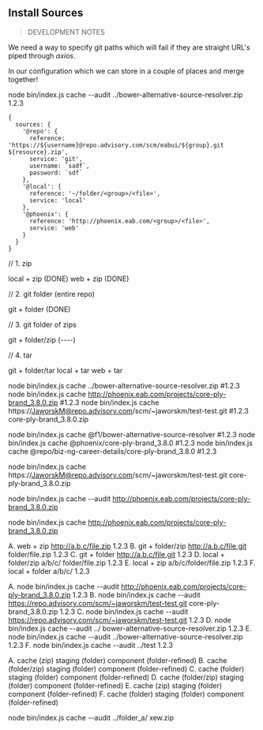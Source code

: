 ## Install Sources

> DEVELOPMENT NOTES

We need a way to specify git paths which will fail if they are straight URL's piped through _axios_.

In our configuration which we can store in a couple of places and merge together!

node bin/index.js cache --audit ../bower-alternative-source-resolver.zip 1.2.3

```
{
  sources: {
    '@repo': {
      reference: 'https://${username}@repo.advisory.com/scm/eabui/${group}.git ${resource}.zip',
      service: 'git',
      username: `sadf`,
      password: `sdf`
    },
    '@local': {
      reference: '~/folder/<group>/<file>',
      service: 'local'
    },
    '@phoenix': {
      reference: 'http://phoenix.eab.com/<group>/<file>',
      service: 'web'
    }
  }
}
```

// 1. zip

local + zip       (DONE)
web + zip         (DONE)

// 2. git folder (entire repo)

git + folder      (DONE)

// 3. git folder of zips

git + folder/zip  (----)

// 4. tar

git + folder/tar
local + tar
web + tar

node bin/index.js cache ../bower-alternative-source-resolver.zip #1.2.3
node bin/index.js cache http://phoenix.eab.com/projects/core-ply-brand_3.8.0.zip #1.2.3
node bin/index.js cache https://JaworskM@repo.advisory.com/scm/~jaworskm/test-test.git #1.2.3 core-ply-brand_3.8.0.zip

node bin/index.js cache @f1/bower-alternative-source-resolver #1.2.3
node bin/index.js cache @phoenix/core-ply-brand_3.8.0 #1.2.3
node bin/index.js cache @repo/biz-ng-career-details/core-ply-brand_3.8.0 #1.2.3

node bin/index.js cache https://JaworskM@repo.advisory.com/scm/~jaworskm/test-test.git core-ply-brand_3.8.0.zip

<!-- node bin/index.js audit -r http://phoenix.eab.com/projects/core-ply-brand_3.8.0.zip -->

<!--
// source/group/file
`bauble install repo/data-ng-academic-planner/core-ply-brand_3.8.0`

// source/file
`bauble install repo/core-ply-brand_3.8.0`

// web because of http(s) and zip/tar
`bauble install http://phoenix.eab.com/projects/core-ply-brand_3.8.0.zip`

// file because of no http(s) and zip/tar
`bauble install http://phoenix.eab.com/projects/core-ply-brand_3.8.0.zip`
-->

node bin/index.js cache --audit http://phoenix.eab.com/projects/core-ply-brand_3.8.0.zip

node bin/index.js cache http://phoenix.eab.com/projects/core-ply-brand_3.8.0.zip


A. web + zip           http://a.b.c/file.zip 1.2.3
B. git + folder/zip    http://a.b.c/file.git folder/file.zip 1.2.3
C. git + folder        http://a.b.c/file.git 1.2.3
D. local + folder/zip  a/b/c/ folder/file.zip 1.2.3
E. local + zip         a/b/c/folder/file.zip 1.2.3
F. local + folder      a/b/c/ 1.2.3

A. node bin/index.js cache --audit http://phoenix.eab.com/projects/core-ply-brand_3.8.0.zip 1.2.3
B. node bin/index.js cache --audit https://repo.advisory.com/scm/~jaworskm/test-test.git core-ply-brand_3.8.0.zip 1.2.3
C. node bin/index.js cache --audit https://repo.advisory.com/scm/~jaworskm/test-test.git 1.2.3
D. node bin/index.js cache --audit ../ bower-alternative-source-resolver.zip 1.2.3
E. node bin/index.js cache --audit ../bower-alternative-source-resolver.zip 1.2.3
F. node bin/index.js cache --audit ../test  1.2.3

A. cache (zip)          staging (folder)    component (folder-refined)
B. cache (folder/zip)   staging (folder)    component (folder-refined)
C. cache (folder)       staging (folder)    component (folder-refined)
D. cache (folder/zip)   staging (folder)    component (folder-refined)
E. cache (zip)          staging (folder)    component (folder-refined)
F. cache (folder)       staging (folder)    component (folder-refined)

node bin/index.js cache --audit ../folder_a/ xew.zip
